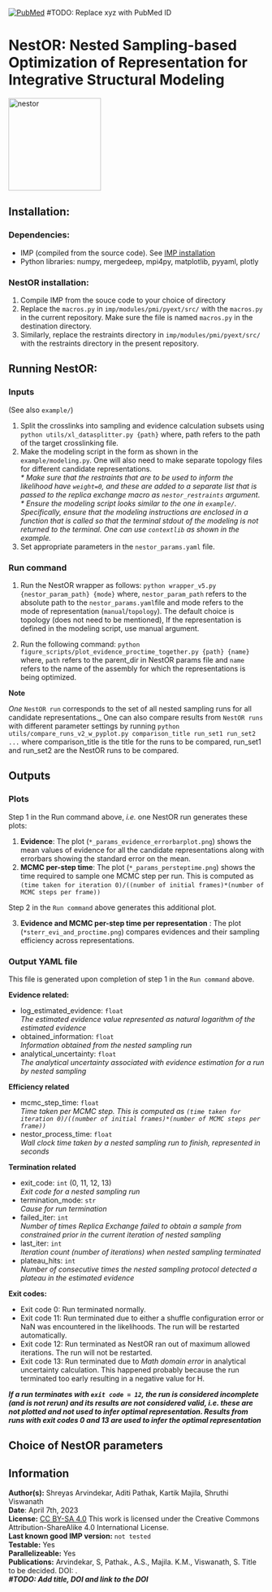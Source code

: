 [![PubMed](https://salilab.org/imp-systems/static/images/pubmed.png)](https://pubmed.ncbi.nlm.nih.gov/xyz/)     #TODO: Replace xyz with PubMed ID

# **NestOR: Nested Sampling-based Optimization of Representation for Integrative Structural Modeling**
<img width="182" alt="nestor" src="https://github.com/isblab/nestor/assets/8314735/5279c385-aef2-4631-8757-659117d331bb">

## **Installation:**
### **Dependencies:**  
* IMP (compiled from the source code). See [IMP installation](https://github.com/salilab/imp)
* Python libraries: numpy, mergedeep, mpi4py, matplotlib, pyyaml, plotly
  
### **NestOR installation:**  
1. Compile IMP from the souce code to your choice of directory
2. Replace the `macros.py` in `imp/modules/pmi/pyext/src/` with the `macros.py` in the current repository. Make sure the file is named `macros.py` in the destination directory. 
3. Similarly, replace the restraints directory in `imp/modules/pmi/pyext/src/` with the restraints directory in the present repository.

## **Running NestOR:**

### Inputs 

(See also `example/`)
1. Split the crosslinks into sampling and evidence calculation subsets using `python utils/xl_datasplitter.py {path}` where, path refers to the path of the target crosslinking file.
2. Make the modeling script in the form as shown in the `example/modeling.py`. One will also need to make separate topology files for different candidate representations.  
   _* Make sure that the restraints that are to be used to inform the likelihood have `weight=0`, and these are added to a separate list that is passed to the replica exchange macro as `nestor_restraints` argument_.  
   _* Ensure the modeling script looks similar to the one in `example/`. Specifically, ensure that the modeling instructions are enclosed in a function that is called so that the terminal stdout of the modeling is not returned to the terminal. One can use `contextlib` as shown in the example._
4. Set appropriate parameters in the `nestor_params.yaml` file. 

### Run command

1. Run the NestOR wrapper as follows: 
```python wrapper_v5.py {nestor_param_path} {mode}```
where, `nestor_param_path` refers to the absolute path to the `nestor_params.yaml`file and mode refers to the mode of representation (`manual`/`topology`). The default choice is topology (does not need to be mentioned), If the representation is defined in the modeling script, use manual argument.

2. Run the following command: 
```python figure_scripts/plot_evidence_proctime_together.py {path} {name}```
where, `path` refers to the parent_dir in NestOR params file and `name` refers to the name of the assembly for which the representations is being optimized.

**Note**

_One_ `NestOR run` corresponds to the set of all nested sampling runs for all candidate representations._
One can also compare results from `NestOR runs` with different parameter settings by running `python utils/compare_runs_v2_w_pyplot.py comparison_title run_set1 run_set2 ...` where comparison_title is the title for the runs to be compared, run_set1 and run_set2 are the NestOR runs to be compared.

## Outputs 

### Plots

Step 1  in the Run command above, _i.e._ one NestOR run generates these plots: 

1. **Evidence**: The plot (`*_params_evidence_errorbarplot.png`) shows the mean values of evidence for all the candidate representations along with errorbars showing the standard error on the mean.
2. **MCMC per-step time**: The plot (`*_params_persteptime.png`) shows the time required to sample one MCMC step per run. This is computed as `(time taken for iteration 0)/((number of initial frames)*(number of MCMC steps per frame))`

Step 2 in the `Run command` above generates this additional plot. 

3. **Evidence and MCMC per-step time per representation** : The plot (`*sterr_evi_and_proctime.png`) compares evidences and their sampling efficiency across representations.

### Output YAML file

This file is generated upon completion of step 1 in the `Run command` above. 

**Evidence related:**  
- log_estimated_evidence: `float`  
    _The estimated evidence value represented as natural logarithm of the estimated evidence_
- obtained_information: `float`  
    _Information obtained from the nested sampling run_
- analytical_uncertainty: `float`  
    _The analytical uncertainty associated with evidence estimation for a run by nested sampling_

**Efficiency related**   
- mcmc_step_time: `float`  
    _Time taken per MCMC step. This is computed as `(time taken for iteration 0)/((number of initial frames)*(number of MCMC steps per frame))`_
- nestor_process_time: `float`  
    _Wall clock time taken by a nested sampling run to finish, represented in seconds_

**Termination related** 
- exit_code: `int` (0, 11, 12, 13)  
    _Exit code for a nested sampling run_
- termination_mode: `str`  
    _Cause for run termination_
- failed_iter: `int`  
    _Number of times Replica Exchange failed to obtain a sample from constrained prior in the current iteration of nested sampling_
- last_iter: `int`  
    _Iteration count (number of iterations) when nested sampling terminated_
- plateau_hits: `int`  
    _Number of consecutive times the nested sampling protocol detected a plateau in the estimated evidence_

**Exit codes:**  
- Exit code 0: Run terminated normally.  
- Exit code 11: Run terminated due to either a shuffle configuration error or NaN was encountered in the likelihoods. The run will be restarted automatically.  
- Exit code 12: Run terminated as NestOR ran out of maximum allowed iterations. The run will not be restarted.  
- Exit code 13: Run  terminated due to *Math domain error* in analytical uncertainty calculation. This happened probably because the run terminated too early resulting in a negative value for H. 

**_If a run terminates with `exit code = 12`, the run is considered incomplete (and is not rerun) and its results are not considered valid, i.e. these are not plotted and not used to infer optimal representation. Results from runs with exit codes 0 and 13 are used to infer the optimal representation_**

## Choice of NestOR parameters 

## **Information**
**Author(s):** Shreyas Arvindekar, Aditi Pathak, Kartik Majila, Shruthi Viswanath  
**Date**: April 7th, 2023  
**License:** [CC BY-SA 4.0](https://creativecommons.org/licenses/by-sa/4.0/)
This work is licensed under the Creative Commons Attribution-ShareAlike 4.0
International License.  
**Last known good IMP version:** `not tested`   
**Testable:** Yes  
**Parallelizeable:** Yes  
**Publications:**  Arvindekar, S, Pathak., A.S., Majila. K.M., Viswanath, S. Title to be decided. DOI: [](https://doi.org/).     
**_#TODO: Add title, DOI and link to the DOI_**
